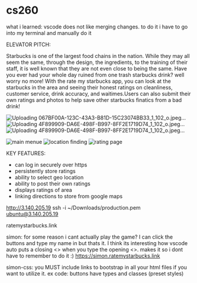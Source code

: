 # cs260
what i learned: vscode does not like merging changes. to do it i have to go into my terminal and manually do it 

ELEVATOR PITCH:

Starbucks is one of the largest food chains in the nation. While they may all seem the same, through the design, the ingredients, to the training of their staff, it is well known that they are not even close to being the same. Have you ever had your whole day ruined from one trash starbucks drink? well worry no more! With the rate my starbucks app, you can look at the starbucks in the area and seeing their honest ratings on cleanliness, customer service, drink accuracy, and waitimes.Users can also submit their own ratings and photos to help save other starbucks finatics from a bad drink!

![Uploading 067BF00A-123C-43A3-B81D-15C23074BB33_1_102_o.jpeg…]() 
![Uploading 4F899909-DA6E-498F-B997-8FF2E1719D74_1_102_o.jpeg…]() 
![Uploading 4F899909-DA6E-498F-B997-8FF2E1719D74_1_102_o.jpeg…]()

![main menue](https://share.icloud.com/photos/06fM04Utl_LxLIDd6gAxU3xzQ)
![location finding](https://share.icloud.com/photos/0aeckaKsLe3WUUZsN9oU7Omdg)
![rating page](https://share.icloud.com/photos/010_n1LSn4XlMgMbYcfVOIznA)

KEY FEATURES:

- can log in securely over https
- persistently store ratings
- ability to select geo location
- ability to post their own ratings
- displays ratings of area
- linking directions to store from google maps

http://3.140.205.19
ssh -i ~/Downloads/production.pem ubuntu@3.140.205.19

ratemystarbucks.link

simon:
for some reason i cant actually play the game? I can click the buttons and type my name in but thats it. I think its interesting how vscode auto puts a closing <> when you type the opening <>. makes it so i dont have to remember to do it :) 
https://simon.ratemystarbucks.link

simon-css:
you MUST include links to bootstrap in all your html files if you want to utilize it. ex code:  <!-- Include bootstrap CSS framework -->
    <link
      href="https://cdn.jsdelivr.net/npm/bootstrap@5.2.2/dist/css/bootstrap.min.css"
      rel="stylesheet"
      integrity="sha384-Zenh87qX5JnK2Jl0vWa8Ck2rdkQ2Bzep5IDxbcnCeuOxjzrPF/et3URy9Bv1WTRi"
      crossorigin="anonymous"
    />
buttons have types and classes (preset styles)
